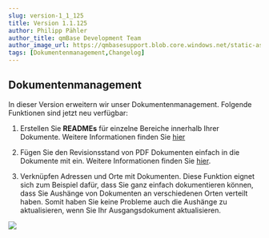 ```yaml
---
slug: version-1_1_125
title: Version 1.1.125
author: Philipp Pähler
author_title: qmBase Development Team
author_image_url: https://qmbasesupport.blob.core.windows.net/static-assets/img/persons/paehler_round.png
tags: [Dokumentenmanagement,Changelog]
---
```

## Dokumentenmanagement

In dieser Version erweitern wir unser Dokumentenmanagement. Folgende Funktionen sind jetzt neu verfügbar:

1.  Erstellen Sie **READMEs** für einzelne Bereiche innerhalb Ihrer Dokumente. Weitere Informationen finden Sie [hier](../../docs/faqs/83)

2.  Fügen Sie den Revisionsstand von PDF Dokumenten einfach in die Dokumente mit ein. Weitere Informationen finden Sie [hier](../../docs/faqs/84). 

3.  Verknüpfen Adressen und Orte mit Dokumenten. Diese Funktion eignet sich zum Beispiel dafür, dass Sie ganz einfach dokumentieren können, dass Sie Aushänge von Dokumenten an verschiedenen Orten verteilt haben. Somit haben Sie keine Probleme auch die Aushänge zu aktualisieren, wenn Sie Ihr Ausgangsdokument aktualisieren.

![](https://caqadmin.blob.core.windows.net/releasenotes/112-images/mceclip0.png)